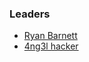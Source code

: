 ### Leaders
* [Ryan Barnett](mailto:ryan.barnett@owasp.org)
* [4ng3l hacker](mailto:4ng3lhacker@gmail.com)
